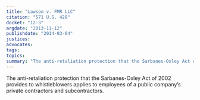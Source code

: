 ```yaml
---
title: "Lawson v. FMR LLC"
citation: "571 U.S. 429"
docket: "12-3"
argdate: "2013-11-12"
publishdate: "2014-03-04"
justices:
advocates:
tags:
topics:
summary: "The anti-retaliation protection that the Sarbanes-Oxley Act of 2002 provides to whistleblowers applies to employees of a public company’s private contractors and subcontractors."
---
```

The anti-retaliation protection that the Sarbanes-Oxley Act of 2002 provides to whistleblowers applies to employees of a public company’s private contractors and subcontractors.

